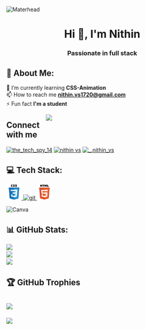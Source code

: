 ![Materhead](https://mir-s3-cdn-cf.behance.net/project_modules/max_1200/54b6c068097599.5b50bca476b9b.gif)



<h1 align="center">Hi 👋, I'm Nithin</h1>

<h3 align="center"> Passionate in full stack</h3>



## 💫 About Me:

🌱 I’m currently learning    **CSS-Animation** <br>
📫 How to reach me **nithin.vs1720@gmail.com** <br>
⚡ Fun fact      **I'm a student** <br>

<img align="right" width="400" src="https://camo.githubusercontent.com/e20822b4282c07ffd010cd05f855a6561d3b62358ca9e607e4901288dd748fcb/68747470733a2f2f63646e2e6472696262626c652e636f6d2f75736572732f323133313939332f73637265656e73686f74732f343934383733362f74686f75676874776f726b732d6769665f6472696262626c652e676966">

## Connect with me

<p align="left">

<a href="https://twitter.com/the_tech_spy_14" target="blank"><img align="center" src="https://raw.githubusercontent.com/rahuldkjain/github-profile-readme-generator/master/src/images/icons/Social/twitter.svg" alt="the_tech_spy_14" height="30" width="40" /></a>
<a href="https://www.linkedin.com/in/nithin-vs-443b6a248" target="blank"><img align="center" src="https://raw.githubusercontent.com/rahuldkjain/github-profile-readme-generator/master/src/images/icons/Social/linked-in-alt.svg" alt="nithin vs" height="30" width="40" /></a>
<a href="https://instagram.com/_.nithin_vs" target="blank"><img align="center" src="https://raw.githubusercontent.com/rahuldkjain/github-profile-readme-generator/master/src/images/icons/Social/instagram.svg" alt="_.nithin_vs" height="30" width="40" /></a>

</p>


## 💻 Tech Stack:

<p align="left"> <a href="https://www.w3schools.com/css/" target="_blank" rel="noreferrer"> <img src="https://raw.githubusercontent.com/devicons/devicon/master/icons/css3/css3-original-wordmark.svg" alt="css3" width="40" height="40"/> </a> <a href="https://git-scm.com/" target="_blank" rel="noreferrer"> <img src="https://www.vectorlogo.zone/logos/git-scm/git-scm-icon.svg" alt="git" width="40" height="40"/> </a> <a href="https://www.w3.org/html/" target="_blank" rel="noreferrer"> <img src="https://raw.githubusercontent.com/devicons/devicon/master/icons/html5/html5-original-wordmark.svg" alt="html5" width="40" height="40"/> </a> </p> 

![Canva](https://img.shields.io/badge/Canva-%2300C4CC.svg?style=for-the-badge&logo=Canva&logoColor=white)


## 📊 GitHub Stats:

![](https://github-readme-stats.vercel.app/api?username=Nithin-vs&theme=onedark&hide_border=false&include_all_commits=false&count_private=false)<br/>![](https://github-readme-streak-stats.herokuapp.com/?user=Nithin-vs&theme=onedark&hide_border=false)<br/>![](https://github-readme-stats.vercel.app/api/top-langs/?username=Nithin-vs&theme=onedark&hide_border=false&include_all_commits=false&count_private=false&layout=compact)

## 🏆 GitHub Trophies

![](https://github-profile-trophy.vercel.app/?username=Nithin-vs&theme=radical&no-frame=false&no-bg=false&margin-w=4)
---

[![](https://visitcount.itsvg.in/api?id=Nithin-vs&icon=8&color=0)](https://visitcount.itsvg.in)
